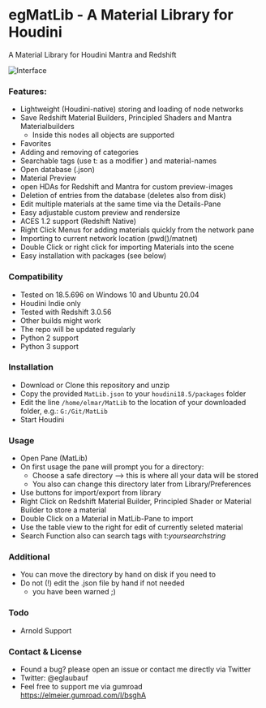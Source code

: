 # egMatLib - A Material Library for Houdini

A Material Library for Houdini Mantra and Redshift

![Interface](https://github.com/eglaubauf/egMatLib/blob/main/img/MatLib.png)


### Features:

- Lightweight (Houdini-native) storing and loading of node networks
- Save Redshift Material Builders, Principled Shaders and Mantra Materialbuilders
  - Inside this nodes all objects are supported
- Favorites
- Adding and removing of categories
- Searchable tags (use t: as a modifier ) and material-names
- Open database (.json)
- Material Preview
- open HDAs for Redshift and Mantra for custom preview-images
- Deletion of entries from the database (deletes also from disk)
- Edit multiple materials at the same time via the Details-Pane
- Easy adjustable custom preview and rendersize
- ACES 1.2 support (Redshift Native)
- Right Click Menus for adding materials quickly from the network pane
- Importing to current network location (pwd()/matnet)
- Double Click or right click for importing Materials into the scene
- Easy installation with packages (see below)


### Compatibility

 - Tested on 18.5.696 on Windows 10 and Ubuntu 20.04
 - Houdini Indie only
 - Tested with Redshift 3.0.56
 - Other builds might work
 - The repo will be updated regularly
 - Python 2 support
 - Python 3 support


### Installation
- Download or Clone this repository and unzip
- Copy the provided `MatLib.json` to your `houdini18.5/packages` folder
- Edit the line `/home/elmar/MatLib` to the location of your downloaded folder, e.g.: `G:/Git/MatLib`
- Start Houdini

### Usage
 - Open Pane (MatLib)
 - On first usage the pane will prompt you for a directory:
   - Choose a safe directory --> this is where all your data will be stored
   - You also can change this directory later from Library/Preferences
 - Use buttons for import/export from library
 - Right Click on Redshift Material Builder, Principled Shader or Material Builder to store a material
 - Double Click on a Material in MatLib-Pane to import
 - Use the table view to the right for edit of currently seleted material
 - Search Function also can search tags with t:*yoursearchstring*

### Additional
- You can move the directory by hand on disk if you need to
- Do not (!) edit the .json file by hand if not needed
  - you have been warned ;)

### Todo
- Arnold Support

### Contact & License

- Found a bug? please open an issue or contact me directly via Twitter
- Twitter: @eglaubauf
- Feel free to support me via gumroad https://elmeier.gumroad.com/l/bsghA
